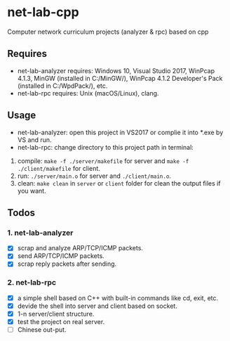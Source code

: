 # net-lab-cpp
Computer network curriculum projects (analyzer &amp; rpc) based on cpp

## Requires
* net-lab-analyzer requires: Windows 10, Visual Studio 2017, WinPcap 4.1.3, MinGW (installed in C:/MinGW/), WinPcap 4.1.2 Developer's Pack (installed in C:/WpdPack/), etc.
* net-lab-rpc requires: Unix (macOS/Linux), clang.

## Usage
* net-lab-analyzer: open this project in VS2017 or complie it into *.exe by VS and run.
* net-lab-rpc: change directory to this project path in terminal:

1. compile: ``make -f ./server/makefile`` for server and ``make -f ./client/makefile`` for client.
2. run: ``./server/main.o`` for server and ``./client/main.o``.
3. clean: ``make clean`` in ``server`` or ``client`` folder for clean the output files if you want.

## Todos
### 1. net-lab-analyzer
- [x] scrap and analyze ARP/TCP/ICMP packets.
- [x] send ARP/TCP/ICMP packets.
- [x] scrap reply packets after sending.

### 2. net-lab-rpc
- [x] a simple shell based on C++ with built-in commands like cd, exit, etc.
- [x] devide the shell into server and client based on socket.
- [x] 1-n server/client structure.
- [x] test the project on real server.
- [ ] Chinese out-put.